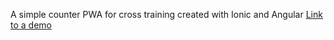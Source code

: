 A simple counter PWA for cross training created with Ionic and Angular
[Link to a demo](https://counterapp-4b6cc.web.app/)
